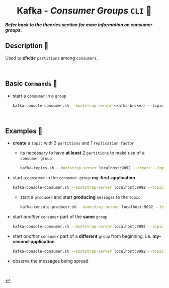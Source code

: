 # <img src="../../assets/img/kafka.png" width="30px"> **Kafka** - ***Consumer Groups*** `CLI` 👥

***Refer back to the theories section for more information on consumer groups.***

## **Description** 👀

Used to ***divide*** `partitions` among `consumers`.

<br />

## **Basic** `Commands` 📝

* start a `consumer` in a `group`

    ```bash
    kafka-console-consumer.sh --bootstrap-server <kafka-broker> --topic <topic-name> --group <group-name>
    ```

<br />

## **Examples** 🧩

* **create** a `topic` with 3 `partitions` and 1 `replication factor`
  * its necessary to have **at least** 2 `partitions` to make use of a `consumer group`

    ```bash
    kafka-topics.sh --bootstrap-server localhost:9092 --create --topic third_topic --partitions 3 --replication-factor 1
    ```

* start a `consumer` in the `consumer group` **my-first-application**

    ```bash
    kafka-console-consumer.sh --bootstrap-server localhost:9092 --topic first_topic --group my-first-application
    ```

  * start a `producer` and start **producing** `messages` to the `topic`

    ```bash
    kafka-console-producer.sh --bootstrap-server localhost:9092 --topic first_topic
    ```

* start *another* `consumer` part of the **same** `group`

    ```bash
    kafka-console-consumer.sh --bootstrap-server localhost:9092 --topic first_topic --group my-first-application
    ```

* start *another* `consumer` part of a **different** `group` from beginning, i.e. **my-second-application**

    ```bash
    kafka-console-consumer.sh --bootstrap-server localhost:9092 --topic first_topic --group my-second-application --from-beginning
    ```

* observe the messages being spread


<br />

[↩️](../README.md)
